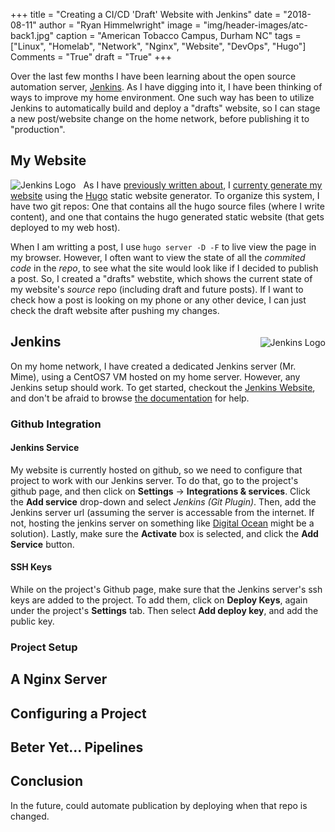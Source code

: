 +++
title    = "Creating a CI/CD 'Draft' Website with Jenkins"
date     = "2018-08-11"
author   = "Ryan Himmelwright"
image    = "img/header-images/atc-back1.jpg"
caption  = "American Tobacco Campus, Durham NC"
tags     = ["Linux", "Homelab", "Network", "Nginx", "Website", "DevOps", "Hugo"]
Comments = "True"
draft    = "True"
+++

Over the last few months I have been learning about the open source
automation server, [Jenkins](https://jenkins.io/). As I have digging
into it, I have been thinking of ways to improve my home
environment. One such way has been to utilize Jenkins to automatically
build and deploy a "drafts" website, so I can stage a new post/website
change on the home network, before publishing it to
"production".

<!--more-->

## My Website

<a href="../../img/posts/draft-website-jenkins/jenkins-logo.png"><img
src="../../img/posts/draft-website-jenkins/jenkins-logo.png" style="max-width:
50%; float: left; margin: 0px 12px 0px 0px;" alt="Jenkins Logo" /></a> 

As I have [previously written about](../website-transition-to-hugo/),
I [currenty generate my website](../website-switched-to-hugo/) using
the [Hugo](https://gohugo.io) static website generator. To organize
this system, I have two git repos: One that contains all the hugo
source files (where I write content), and one that contains the hugo
generated static website (that gets deployed to my web host).

When I am writting a post, I use `hugo server -D -F` to live view the
page in my browser. However, I often want to view the state of all the
*commited code* in the *repo*, to see what the site would look like if
I decided to publish a post. So, I created a "drafts" webstite, which
shows the current state of my website's *source* repo (including draft
and future posts). If I want to check how a post is looking on my
phone or any other device, I can just check the draft website after
pushing my changes.

<a href="../../img/posts/draft-website-jenkins/mr-mime.png"><img
src="../../img/posts/draft-website-jenkins/mr-mime.png" style="max-width:
45%; float: right; margin: 20px 0px 0px 10px;" alt="Jenkins Logo" /></a> 

## Jenkins

On my home network, I have created a dedicated Jenkins server
(Mr. Mime), using a CentOS7 VM hosted on my home server. However, any
Jenkins setup should work. To get started, checkout the [Jenkins
Website](https://jenkins.io/download/), and don't be afraid to browse
[the documentation](https://jenkins.io/doc/) for help.


### Github Integration

#### Jenkins Service
My website is currently hosted on github, so we need to configure that
project to work with our Jenkins server. To do that, go to the
project's github page, and then click on **Settings** ->
**Integrations & services**. Click the **Add service** drop-down and
select *Jenkins (Git Plugin)*. Then, add the Jenkins server url
(assuming the server is accessable from the internet. If not, hosting
the jenkins server on something like [Digital
Ocean](http://digitalocean.com) might be a solution). Lastly, make
sure the **Activate** box is selected, and click the **Add Service**
button.

#### SSH Keys

While on the project's Github page, make sure that the Jenkins
server's ssh keys are added to the project. To add them, click on
**Deploy Keys**, again under the project's **Settings** tab. Then
select **Add deploy key**, and add the public key.

### Project Setup

## A Nginx Server

## Configuring a Project

## Beter Yet... Pipelines

## Conclusion

In the future, could automate publication by deploying when that repo
is changed.
